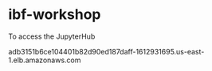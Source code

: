 # ibf-workshop


To access the JupyterHub

adb3151b6ce104401b82d90ed187daff-1612931695.us-east-1.elb.amazonaws.com



